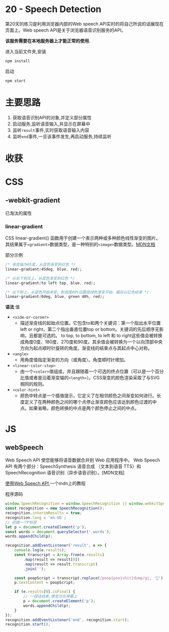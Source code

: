 # 20 - Speech Detection
第20天的练习是利用浏览器内部的Web speech API实时的将自己所说的话展现在页面上。Web speech API是关于浏览器语音识别服务的API。

**该服务需要在本地服务器上才能正常的使用.**

进入当前文件夹,安装
```bash
npm install
```
启动
```bash
npm start
```

# 主要思路
1. 获取语音识别API的对象,并定义部分属性
2. 启动服务,监听语音输入,并显示在屏幕中
3. 监听`result`事件,实时获取语音输入内容
4. 监听`end`事件,一旦该事件发生,再启动服务,持续监听

# 收获
# CSS
## -webkit-gradient
已淘汰的属性
### linear-gradient
CSS linear-gradient() 函数用于创建一个表示两种或多种颜色线性渐变的图片。其结果属于`<gradient>`数据类型，是一种特别的`<image>`数据类型。[MDN文档](https://developer.mozilla.org/zh-CN/docs/Web/CSS/linear-gradient)

部分示例
```css
/* 渐变轴为45度，从蓝色渐变到红色 */
linear-gradient(45deg, blue, red);

/* 从右下到左上、从蓝色渐变到红色 */
linear-gradient(to left top, blue, red);

/* 从下到上，从蓝色开始渐变、到高度40%位置是绿色渐变开始、最后以红色结束 */
linear-gradient(0deg, blue, green 40%, red);
```

**语法**
值
- `<side-or-corner>`
  - 描述渐变线的起始点位置。它包含to和两个关键词：第一个指出水平位置left or right，第二个指出垂直位置top or bottom。关键词的先后顺序无影响，且都是可选的。
to top, to bottom, to left 和 to right这些值会被转换成角度0度、180度、270度和90度。其余值会被转换为一个以向顶部中央方向为起点顺时针旋转的角度。渐变线的结束点与其起点中心对称。
- `<angle>`
  - 用角度值指定渐变的方向（或角度）。角度顺时针增加。 
- `<linear-color-stop>`
  - 由一个`<color>`值组成，并且跟随着一个可选的终点位置（可以是一个百分比值或者是沿着渐变轴的`<length>`）。CSS渐变的颜色渲染采取了与SVG相同的规则。
- `<color-hint>`
  - 颜色中转点是一个插值提示，它定义了在相邻颜色之间渐变如何进行。长度定义了在两种颜色之间的哪个点停止渐变颜色应该达到颜色过渡的中点。如果省略，颜色转换的中点是两个颜色停止之间的中点。 
# JS
## webSpeech
Web Speech API 使您能够将语音数据合并到 Web 应用程序中。 Web Speech API 有两个部分：SpeechSynthesis 语音合成 （文本到语音 TTS）和 SpeechRecognition  语音识别（异步语音识别）。[MDN文档]

[使用Web Speech API](https://developer.mozilla.org/zh-CN/docs/Web/API/Web_Speech_API/Using_the_Web_Speech_API),一个mdn上的教程

程序源码
```js
window.SpeechRecognition = window.SpeechRecognition || window.webkitSpeechRecognition;
const recognition = new SpeechRecognition();
recognition.interimResults = true;
recognition.lang = 'en-US';
// 创建一个P标签
let p = document.createElement('p');
const words = document.querySelector('.words');
words.appendChild(p);

recognition.addEventListener('result', e => {
    console.log(e.results);
    const transcript = Array.from(e.results)
        .map(result => result[0])
        .map(result => result.transcript)
        .join('');

    const poopScript = transcript.replace(/poop|poo|shit|dump/gi, '💩');
    p.textContent = poopScript;

    if (e.results[0].isFinal) {
        // 一段话结束,便显示在屏幕上
        p = document.createElement('p');
        words.appendChild(p);
    }
});
recognition.addEventListener('end', recognition.start);
recognition.start();
```

